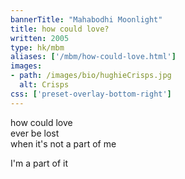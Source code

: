 ```yaml
---
bannerTitle: "Mahabodhi Moonlight" 
title: how could love?
written: 2005
type: hk/mbm
aliases: ['/mbm/how-could-love.html']
images:
- path: /images/bio/hughieCrisps.jpg 
  alt: Crisps
css: ['preset-overlay-bottom-right']
---
```


how could love  
ever be lost  
when it's not a part of me  
 
I'm a part of it

